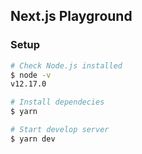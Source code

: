 ## Next.js Playground

### Setup

```bash
# Check Node.js installed
$ node -v
v12.17.0

# Install dependecies
$ yarn

# Start develop server
$ yarn dev
```